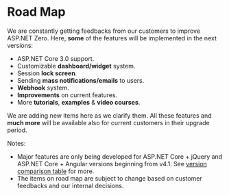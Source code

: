 # Road Map

We are constantly getting feedbacks from our customers to improve ASP.NET Zero. Here, **some** of the features will be implemented in the next versions:

-   ASP.NET Core 3.0 support.
-   Customizable **dashboard/widget** system.
-   Session **lock screen**.
-   Sending **mass notifications/emails** to users.
-   **Webhook** system.
-   **Improvements** on current features.
-   More **tutorials**, **examples** & **video courses**.

We are adding new items here as we clarify them. All these features and
**much more** will be available also for current customers in their
upgrade period.

Notes:

- Major features are only being developed for ASP.NET Core + jQuery
  and ASP.NET Core + Angular versions beginning from v4.1. See
  [version comparison table](Version-Differences.md) for more.
- The items on road map are subject to change based on customer
  feedbacks and our internal decisions.
